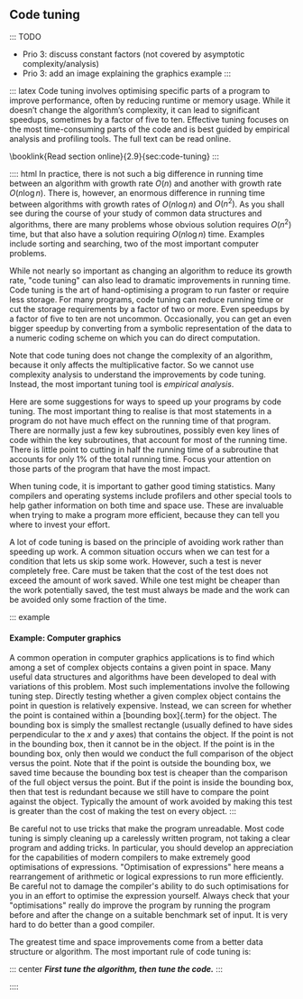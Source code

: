 
## Code tuning

::: TODO
- Prio 3: discuss constant factors (not covered by asymptotic complexity/analysis)
- Prio 3: add an image explaining the graphics example
:::

::: latex
Code tuning involves optimising specific parts of a program to improve performance, often by reducing runtime or memory usage.
While it doesn’t change the algorithm’s complexity, it can lead to significant speedups, sometimes by a factor of five to ten.
Effective tuning focuses on the most time-consuming parts of the code and is best guided by empirical analysis and profiling tools.
The full text can be read online.

\booklink{Read section online}{2.9}{sec:code-tuning}
:::

:::: html
In practice, there is not such a big difference in running time between
an algorithm with growth rate $O(n)$ and another with growth rate
$O(n \log n)$. There is, however, an enormous difference in running
time between algorithms with growth rates of $O(n \log n)$ and
$O(n^2)$. As you shall see during the course of your study of
common data structures and algorithms, there are many problems whose
obvious solution requires $O(n^2)$ time, but that also have a
solution requiring $O(n \log n)$ time. Examples include sorting and
searching, two of the most important computer problems.

While not nearly so important as changing an algorithm to reduce its
growth rate, "code tuning" can also lead to dramatic improvements in
running time. Code tuning is the art of hand-optimising a program to run
faster or require less storage. For many programs, code tuning can
reduce running time or cut the storage requirements by a factor of two
or more. Even speedups by a factor of five to ten are not uncommon.
Occasionally, you can get an even bigger speedup by converting from a
symbolic representation of the data to a numeric coding scheme on which
you can do direct computation.

Note that code tuning does not change the complexity of an algorithm, because it only affects the multiplicative factor.
So we cannot use complexity analysis to understand the improvements by code tuning.
Instead, the most important tuning tool is *empirical analysis*.

<!-- TODO
Give an example of this type of representational change.
-->

Here are some suggestions for ways to speed up your programs by code
tuning. The most important thing to realise is that most statements in a
program do not have much effect on the running time of that program.
There are normally just a few key subroutines, possibly even key lines
of code within the key subroutines, that account for most of the running
time. There is little point to cutting in half the running time of a
subroutine that accounts for only 1% of the total running time. Focus
your attention on those parts of the program that have the most impact.

When tuning code, it is important to gather good timing statistics. Many
compilers and operating systems include profilers and other special
tools to help gather information on both time and space use. These are
invaluable when trying to make a program more efficient, because they
can tell you where to invest your effort.

A lot of code tuning is based on the principle of avoiding work rather
than speeding up work. A common situation occurs when we can test for a
condition that lets us skip some work. However, such a test is never
completely free. Care must be taken that the cost of the test does not
exceed the amount of work saved. While one test might be cheaper than
the work potentially saved, the test must always be made and the work
can be avoided only some fraction of the time.

::: example
#### Example: Computer graphics

A common operation in computer graphics applications is to find which
among a set of complex objects contains a given point in space. Many
useful data structures and algorithms have been developed to deal with
variations of this problem. Most such implementations involve the
following tuning step. Directly testing whether a given complex object
contains the point in question is relatively expensive. Instead, we can
screen for whether the point is contained within a
[bounding box]{.term} for the object. The
bounding box is simply the smallest rectangle (usually defined to have
sides perpendicular to the $x$ and $y$ axes) that contains the object.
If the point is not in the bounding box, then it cannot be in the
object. If the point is in the bounding box, only then would we conduct
the full comparison of the object versus the point. Note that if the
point is outside the bounding box, we saved time because the bounding
box test is cheaper than the comparison of the full object versus the
point. But if the point is inside the bounding box, then that test is
redundant because we still have to compare the point against the object.
Typically the amount of work avoided by making this test is greater than
the cost of making the test on every object.
:::

Be careful not to use tricks that make the program unreadable. Most code
tuning is simply cleaning up a carelessly written program, not taking a
clear program and adding tricks. In particular, you should develop an
appreciation for the capabilities of modern compilers to make extremely
good optimisations of expressions. "Optimisation of expressions" here
means a rearrangement of arithmetic or logical expressions to run more
efficiently. Be careful not to damage the compiler's ability to do such
optimisations for you in an effort to optimise the expression yourself.
Always check that your "optimisations" really do improve the program
by running the program before and after the change on a suitable
benchmark set of input. It is very hard to do better than a good compiler.

The greatest time and space improvements come from a better data
structure or algorithm. The most important rule of code tuning is:

::: center
***First tune the algorithm, then tune the code.***
:::

::::
